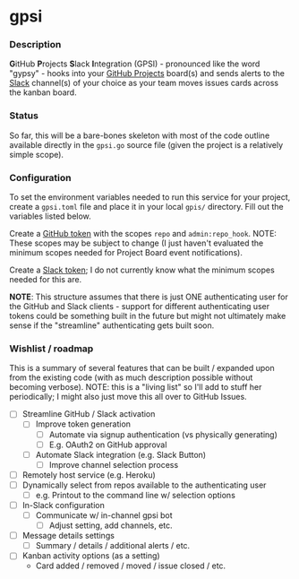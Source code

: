 # gpsi

### Description

<b>G</b>itHub <b>P</b>rojects <b>S</b>lack <b>I</b>ntegration (GPSI) -
pronounced like the word "gypsy" - hooks into your
[GitHub Projects](https://help.github.com/articles/about-project-boards/)
board(s) and sends alerts to the [Slack](https://slack.com/) channel(s) of your
choice as your team moves issues cards across the kanban board.

### Status

So far, this will be a bare-bones skeleton with most of the code outline
available directly in the `gpsi.go` source file (given the project is a
relatively simple scope).

### Configuration

To set the environment variables needed to run this service for your project,
create a `gpsi.toml` file and place it in your local `gpis/` directory. Fill
out the variables listed below.

Create a [GitHub token](https://help.github.com/articles/creating-a-personal-access-token-for-the-command-line/)
with the scopes `repo` and `admin:repo_hook`. NOTE: These scopes may be subject
to change (I just haven't evaluated the minimum scopes needed for Project
Board event notifications).

Create a [Slack token](https://get.slack.help/hc/en-us/articles/215770388-Create-and-regenerate-API-tokens);
I do not currently know what the minimum scopes needed for this are.

**NOTE**: This structure assumes that there is just ONE authenticating user for
the GitHub and Slack clients - support for different authenticating user tokens
could be something built in the future but might not ultimately make sense
if the "streamline" authenticating gets built soon.

### Wishlist / roadmap

This is a summary of several features that can be built / expanded upon from
the existing code (with as much description possible without becoming verbose).
NOTE: this is a "living list" so I'll add to stuff her periodically; I might
also just move this all over to GitHub Issues.

- [ ] Streamline GitHub / Slack activation
  - [ ] Improve token generation
    - [ ] Automate via signup authentication (vs physically generating)
    - [ ] E.g. OAuth2 on GitHub approval
  - [ ] Automate Slack integration (e.g. Slack Button)
    - [ ] Improve channel selection process
- [ ] Remotely host service (e.g. Heroku)
- [ ] Dynamically select from repos available to the authenticating user
  - [ ] e.g. Printout to the command line w/ selection options
- [ ] In-Slack configuration
  - [ ] Communicate w/ in-channel gpsi bot
    - [ ] Adjust setting, add channels, etc.
- [ ] Message details settings
  - [ ] Summary / details / additional alerts / etc.
- [ ] Kanban activity options (as a setting)
  - Card added / removed / moved / issue closed / etc.
